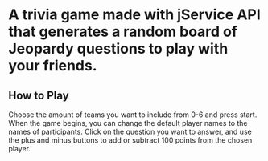 # A trivia game made with jService API that generates a random board of Jeopardy questions to play with your friends.

## How to Play

Choose the amount of teams you want to include from 0-6 and press start. When the game begins, you can change the default player names to the names of participants. Click on the question you want to answer, and use the plus and minus buttons to add or subtract 100 points from the chosen player. 
